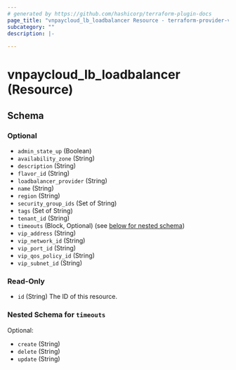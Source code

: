```yaml
---
# generated by https://github.com/hashicorp/terraform-plugin-docs
page_title: "vnpaycloud_lb_loadbalancer Resource - terraform-provider-vnpaycloud"
subcategory: ""
description: |-
  
---
```


# vnpaycloud_lb_loadbalancer (Resource)





<!-- schema generated by tfplugindocs -->
## Schema

### Optional

- `admin_state_up` (Boolean)
- `availability_zone` (String)
- `description` (String)
- `flavor_id` (String)
- `loadbalancer_provider` (String)
- `name` (String)
- `region` (String)
- `security_group_ids` (Set of String)
- `tags` (Set of String)
- `tenant_id` (String)
- `timeouts` (Block, Optional) (see [below for nested schema](#nestedblock--timeouts))
- `vip_address` (String)
- `vip_network_id` (String)
- `vip_port_id` (String)
- `vip_qos_policy_id` (String)
- `vip_subnet_id` (String)

### Read-Only

- `id` (String) The ID of this resource.

<a id="nestedblock--timeouts"></a>
### Nested Schema for `timeouts`

Optional:

- `create` (String)
- `delete` (String)
- `update` (String)
